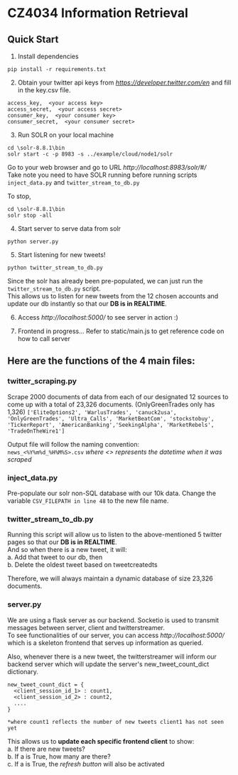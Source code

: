 # CZ4034 Information Retrieval

## Quick Start  
1. Install dependencies  
```
pip install -r requirements.txt
```
  
2. Obtain your twitter api keys from *https://developer.twitter.com/en* and fill in the key.csv file.  
```
access_key,  <your access key>
access_secret,  <your access secret>
consumer_key,  <your consumer key>
consumer_secret,  <your consumer secret>
```  
  
3. Run SOLR on your local machine  
```
cd \solr-8.8.1\bin  
solr start -c -p 8983 -s ../example/cloud/node1/solr
```
Go to your web browser and go to URL *http://localhost:8983/solr/#/*  
Take note you need to have SOLR running before running scripts `inject_data.py` and `twitter_stream_to_db.py`
  
To stop,
```
cd \solr-8.8.1\bin  
solr stop -all
```
  
4. Start server to serve data from solr
```
python server.py
```
  
5. Start listening for new tweets!  
```
python twitter_stream_to_db.py
```
Since the solr has already been pre-populated, we can just run the `twitter_stream_to_db.py` script.  
This allows us to listen for new tweets from the 12 chosen accounts and update our db instantly so that our **DB is in REALTIME**.  
  
6. Access *http://localhost:5000/* to see server in action :)  
  
7. Frontend in progress...
Refer to static/main.js to get reference code on how to call server
  
## Here are the functions of the 4 main files:
### twitter_scraping.py
Scrape 2000 documents of data from each of our designated 12 sources to come up with a total of 23,326 documents. (OnlyGreenTrades only has 1,326)
`['EliteOptions2', 'WarlusTrades', 'canuck2usa', 'OnlyGreenTrades', 'Ultra_Calls', 'MarketBeatCom', 'stockstobuy', 'TickerReport', 'AmericanBanking','SeekingAlpha', 'MarketRebels', 'TradeOnTheWire1']`
  
Output file will follow the naming convention:  
`news_<%Y%m%d_%H%M%S>.csv` *where <> represents the datetime when it was scraped*  
  
### inject_data.py
Pre-populate our solr non-SQL database with our 10k data. Change the variable `CSV_FILEPATH in line 48` to the new file name.  
  
### twitter_stream_to_db.py
Running this script will allow us to listen to the above-mentioned 5 twitter pages so that our **DB is in REALTIME**.  
And so when there is a new tweet, it will:  
a. Add that tweet to our db, then  
b. Delete the oldest tweet based on tweetcreatedts  
  
Therefore, we will always maintain a dynamic database of size 23,326 documents.
  
### server.py
We are using a flask server as our backend. Socketio is used to transmit messages between server, client and twitterstreamer.  
To see functionalities of our server, you can access *http://localhost:5000/* which is a skeleton frontend that serves up information as queried.  
  
Also, whenever there is a new tweet, the twitterstreamer will inform our backend server which will update the server's new_tweet_count_dict dictionary.
```
new_tweet_count_dict = {
  <client_session_id_1> : count1,
  <client_session_id_2> : count2,
  ....
}

*where count1 reflects the number of new tweets client1 has not seen yet 
```
  
This allows us to **update each specific frontend client** to show:  
a. If there are new tweets?  
b. If a is True, how many are there?  
c. If a is True, the *refresh button* will also be activated  
